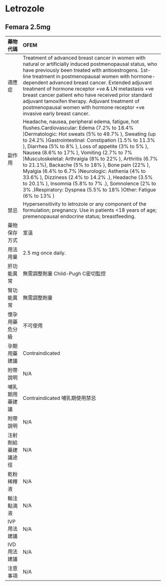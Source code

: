 # Letrozole

## Femara 2.5mg

| 藥物代碼 | OFEM |
| :--- | :--- |
| 適應症 | Treatment of advanced breast cancer in women with natural or artificially induced postmenopausal status, who have previously been treated with antioestrogens. 1st-line treatment in postmenopausal women with hormone-dependent advanced breast cancer. Extended adjuvant treatment of hormone receptor +ve & LN metastasis +ve breast cancer patient who have received prior standard adjuvant tamoxifen therapy. Adjuvant treatment of postmenopausal women with hormone receptor +ve invasive early breast cancer. |
| 副作用 | Headache, nausea, peripheral edema, fatigue, hot flushes.Cardiovascular: Edema \(7.2% to 18.4% \)Dermatologic: Hot sweats \(5% to 49.7% \), Sweating \(up to 24.2% \)Gastrointestinal: Constipation \(1.5% to 11.3% \), Diarrhea \(5% to 8% \), Loss of appetite \(3% to 5% \), Nausea \(8.6% to 17% \), Vomiting \(2.7% to 7% \)Musculoskeletal: Arthralgia \(8% to 22% \), Arthritis \(6.7% to 21.1%\), Backache \(5% to 18% \), Bone pain \(22% \), Myalgia \(6.4% to 6.7% \)Neurologic: Asthenia \(4% to 33.6% \), Dizziness \(2.4% to 14.2% .\), Headache \(3.5% to 20.1% \), Insomnia \(5.8% to 7% .\), Somnolence \(2% to 3% .\)Respiratory: Dyspnea \(5.5% to 18% \)Other: Fatigue \(6% to 13% \) |
| 禁忌 | Hypersensitivity to letrozole or any component of the formulation; pregnancy. Use in patients &lt;18 years of age; premenopausal endocrine status; breastfeeding. |
| 藥物保存方式 | 室溫 |
| 用法用量 | 2.5 mg once daily. |
| 肝功能異常 | 無需調整劑量  Child-Pugh C密切監控 |
| 腎功能異常 | 無需調整劑量 |
| 懷孕用藥危分級 | 不可使用 |
| 孕期用藥建議 | Contraindicated |
| 附帶說明 | N/A |
| 哺乳期用藥建議 | Contraindicated 哺乳期使用禁忌 |
| 附帶說明 | N/A |
| 注射劑給藥建議途徑 | N/A |
| 乾粉稀釋液 | N/A |
| 輸注點滴液 | N/A |
| IVP 用法建議 | N/A |
| IVD 用法建議 | N/A |
| 注意事項 | N/A |

